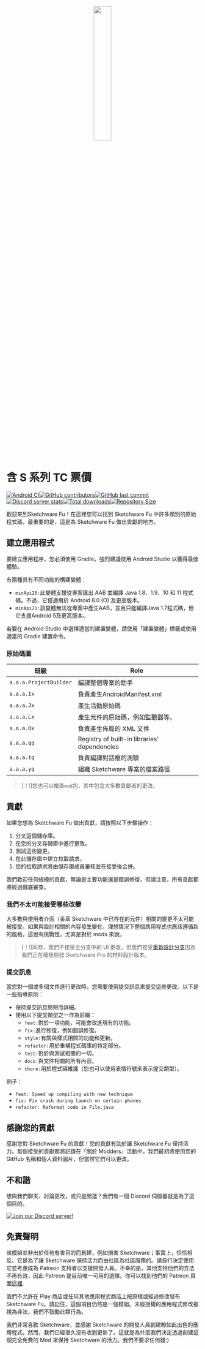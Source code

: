 <p align="center">
  <img src="assets/Sketchware-Pro.png" style="width: 30%;" />
</p>

# 含 S 系列 TC 票價

[![Android CI](https://github.com/ROSPDK/SketchwareFu/actions/workflows/android.yml/badge.svg)](https://github.com/ROSPDK/SketchwareFu/actions/workflows/android.yml)[![GitHub contributors](https://img.shields.io/github/contributors/ROSPDK/SketchwareFu)](https://github.com/ROSPDK/SketchwareFu/graphs/contributors)[![GitHub last commit](https://img.shields.io/github/last-commit/ROSPDK/SketchwareFu)](https://github.com/ROSPDK/SketchwareFu/commits/)[![Discord server stats](https://img.shields.io/discord/790686719753846785)](http://discord.gg/kq39yhT4rX)[![Total downloads](https://img.shields.io/github/downloads/ROSPDK/SketchwareFu/total)](https://github.com/ROSPDK/SketchwareFu/releases)[![Repository Size](https://img.shields.io/github/repo-size/ROSPDK/SketchwareFu)](https://github.com/ROSPDK/SketchwareFu)

歡迎來到Sketchware Fu！在這裡您可以找到 Sketchware Fu 中許多類別的原始程式碼，最重要的是，這是為 Sketchware Fu 做出貢獻的地方。

## 建立應用程式

要建立應用程序，您必須使用 Gradle。強烈建議使用 Android Studio 以獲得最佳體驗。

有兩種具有不同功能的構建變體：

-   `minApi26:`此變體支援從專案匯出 AAB 並編譯 Java 1.8、1.9、10 和 11 程式碼。不過，它僅適用於 Android 8.0 (O) 及更高版本。
-   `minApi21:`該變體無法從專案中產生AAB，並且只能編譯Java 1.7程式碼，但它支援Android 5及更高版本。

若要在 Android Studio 中選擇適當的建置變體，請使用「建置變體」標籤或使用適當的 Gradle 建置命令。

### 原始碼圖

| 班級                     | Role                                         |
| ---------------------- | -------------------------------------------- |
| `a.a.a.ProjectBuilder` | 編譯整個專案的助手                                    |
| `a.a.a.Ix`             | 負責產生AndroidManifest.xml                      |
| `a.a.a.Jx`             | 產生活動原始碼                                      |
| `a.a.a.Lx`             | 產生元件的原始碼，例如監聽器等。                             |
| `a.a.a.Ox`             | 負責產生佈局的 XML 文件                               |
| `a.a.a.qq`             | Registry of built-in libraries' dependencies |
| `a.a.a.tq`             | 負責編譯對話框的測驗                                   |
| `a.a.a.yq`             | 組織 Sketchware 專案的檔案路徑                        |

> [！!]您也可以檢查`mod`包，其中包含大多數貢獻者的更改。

## 貢獻

如果您想為 Sketchware Fu 做出貢獻，請按照以下步驟操作：

1.  分叉這個儲存庫。
2.  在您的分叉存儲庫中進行更改。
3.  測試這些變更。
4.  在此儲存庫中建立拉取請求。
5.  您的拉取請求將由儲存庫成員審核並在接受後合併。

我們歡迎任何規模的貢獻，無論是主要功能還是錯誤修復，但請注意，所有貢獻都將經過徹底審查。

### 我們不太可能接受哪些改變

大多數與使用者介面（香草 Sketchware 中已存在的元件）相關的變更不太可能被接受。如果與設計相關的內容發生變化，理想情況下整個應用程式也應該遵循新的風格，這很有挑戰性，尤其是對於 mods 來說。

> [！!]同時，我們不接受主分支中的 UI 更改，但我們接受[重新設計分支](https://github.com/Sketchware-Pro/Sketchware-Pro/tree/material-redesign)因為我們正在積極開發 Sketchware Pro 的材料設計版本。

### 提交訊息

當您對一個或多個文件進行更改時，您需要使用提交訊息來提交這些更改。以下是一些指導原則：

-   保持提交訊息簡短而詳細。
-   使用以下提交類型之一作為前綴：
    -   `feat:`對於一項功能，可能會改進現有的功能。
    -   `fix:`進行修復，例如錯誤修復。
    -   `style:`有關與樣式相關的功能和更新。
    -   `refactor:`用於重構程式碼庫的特定部分。
    -   `test:`對於與測試相關的一切。
    -   `docs:`與文件相關的所有內容。
    -   `chore:`用於程式碼維護（您也可以使用表情符號來表示提交類型）。

例子：

-   `feat: Speed up compiling with new technique`
-   `fix: Fix crash during launch on certain phones`
-   `refactor: Reformat code in File.java`

## 感謝您的貢獻

感謝您對 Sketchware Fu 的貢獻！您的貢獻有助於讓 Sketchware Fu 保持活力。每個接受的貢獻都將記錄在「關於 Modders」活動中。我們最初將使用您的 GitHub 名稱和個人資料圖片，但當然它們可以更改。

## 不和諧

想與我們聊天、討論更改，或只是閒逛？我們有一個 Discord 伺服器就是為了這個目的。

[![Join our Discord server!](https://invidget.switchblade.xyz/kq39yhT4rX)](http://discord.gg/kq39yhT4rX)

## 免責聲明

該模組並非出於任何有害目的而創建，例如損害 Sketchware；事實上，恰恰相反。它是為了讓 Sketchware 保持活力而由社區為社區服務的。請自行決定使用它並考慮成為 Patreon 支持者以支援開發人員。不幸的是，其他支持他們的方法不再有效，因此 Patreon 是目前唯一可用的選擇。你可以找到他們的 Patreon 頁面[這裡](https://www.patreon.com/sketchware).

我們不允許在 Play 商店或任何其他應用程式商店上按原樣或經過修改發布 Sketchware Fu。請記住，這個項目仍然是一個模組。未經授權的應用程式修改被視為非法，我們不鼓勵此類行為。

我們非常喜歡 Sketchware，並感謝 Sketchware 的開發人員創建瞭如此出色的應用程式。然而，我們已經很久沒有收到更新了。這就是為什麼我們決定透過創建這個完全免費的 Mod 來保持 Sketchware 的活力。我們不要求任何錢:)
